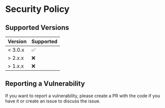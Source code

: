 # Security Policy

## Supported Versions


| Version | Supported          |
| ------- | ------------------ |
| < 3.0.x   | :white_check_mark: |
| > 2.x.x   | :x:                |
| > 1.x.x   | :x:                |

## Reporting a Vulnerability

If you want to report a vulnerability, please create a PR with the code if you have it or create an issue to discuss the issue.
